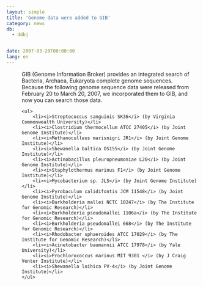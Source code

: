 ```yaml
---
layout: simple
title: 'Genome data were added to GIB'
category: news
db:
  - ddbj


date: 2007-03-20T00:00:00
lang: en
---
```


<html>
<dd>GIB (Genome Information Broker) provides an integrated search of Bacteria, Archaea, Eukaryota complete genome sequences.
<dd>Because the following genome sequence data were released from February 20 to March 20, 2007, we incorporated them to GIB, and now you can search those data.
<dd>

    <ul>
        <li><i>Streptococcus sanguinis SK36</i> (by Virginia Commonwealth University)</li>
        <li><i>Clostridium thermocellum ATCC 27405</i> (by Joint Genome Institute)</li>
        <li><i>Methanoculleus marisnigri JR1</i> (by Joint Genome Institute)</li>
        <li><i>Shewanella baltica OS155</i> (by Joint Genome Institute)</li>
        <li><i>Actinobacillus pleuropneumoniae L20</i> (by Joint Genome Institute)</li>
        <li><i>Staphylothermus marinus F1</i> (by Joint Genome Institute)</li>
        <li><i>Mycobacterium sp. JLS</i> (by Joint Genome Institute)</li>
        <li><i>Pyrobaculum calidifontis JCM 11548</i> (by Joint Genome Institute)</li>
        <li><i>Burkholderia mallei NCTC 10247</i> (by The Institute for Genomic Research)</li>
        <li><i>Burkholderia pseudomallei 1106a</i> (by The Institute for Genomic Research)</li>
        <li><i>Burkholderia pseudomallei 668</i> (by The Institute for Genomic Research)</li>
        <li><i>Rhodobacter sphaeroides ATCC 17029</i> (by The Institute for Genomic Research)</li>
        <li><i>Acinetobacter baumannii ATCC 17978</i> (by Yale University)</li>
        <li><i>Prochlorococcus marinus MIT 9301 </i> (by J Craig Venter Institute)</li>
        <li><i>Shewanella loihica PV-4</i> (by Joint Genome Institute)</li>
    </ul>
</dd>
</dd>
</dd>
</html>
